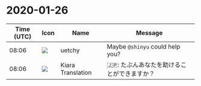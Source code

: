 # 2020-01-26

|Time (UTC)|Icon|Name|Message|
|---|---|---|---|
|08:06|![](https://avatars.slack-edge.com/2020-01-22/916403977808_18dc4c6c299ded1b6018_72.png)|uetchy|Maybe `@shinyu` could help you?|
|08:06|![](https://avatars.slack-edge.com/2019-08-21/732685848020_f3f20736795184660348_72.png)|Kiara Translation|🇯🇵: たぶんあなたを助けることができますか？|
